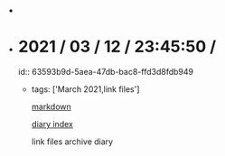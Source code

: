 -
- # 2021 / 03 / 12 / 23:45:50 /
  id:: 63593b9d-5aea-47db-bac8-ffd3d8fdb949
	- tags: ['March 2021,link files']
	  
	  [markdown](./wiki/2021-01-08.md)
	  
	  [diary index](./diary/diary.html)
	  
	  link files archive diary
	  
	  <!-- Exported from TiddlyWiki at 19:18, 22nd October 2022 -->
